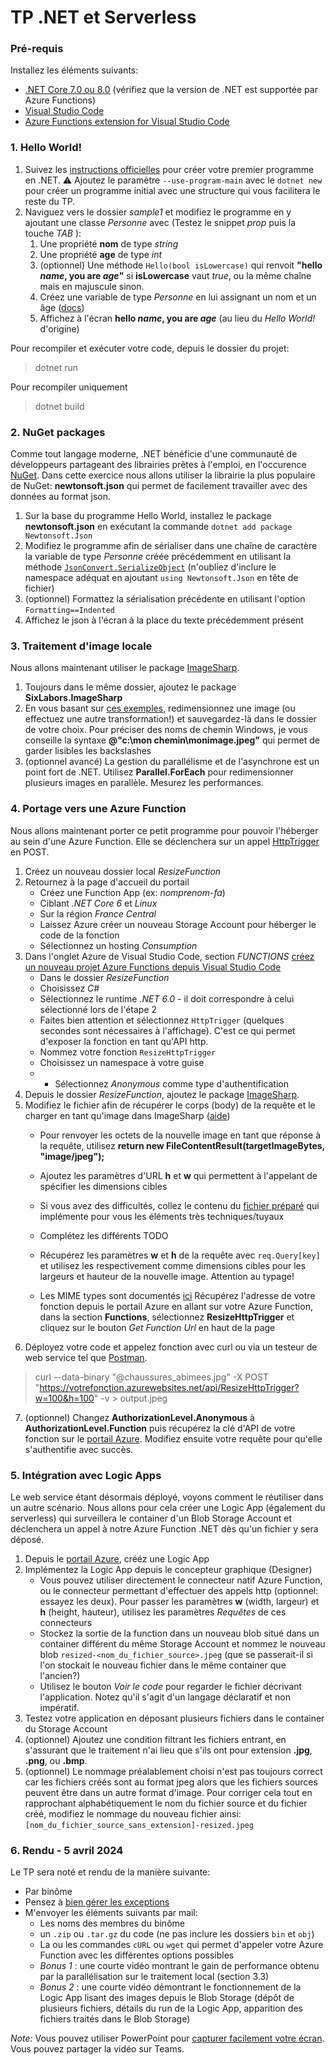# TP .NET et Serverless

### Pré-requis
Installez les éléments suivants:

- [.NET Core 7.0 ou 8.0](https://dotnet.microsoft.com/download/dotnet-core) (vérifiez que la version de .NET est supportée par Azure Functions)
- [Visual Studio Code](https://code.visualstudio.com/)
- [Azure Functions extension for Visual Studio Code](https://marketplace.visualstudio.com/items?itemName=ms-azuretools.vscode-azurefunctions)

### 1. Hello World!
1. Suivez les [instructions officielles](https://docs.microsoft.com/en-us/dotnet/core/get-started) pour créer votre premier programme en .NET. ⚠️ Ajoutez le paramètre `--use-program-main` avec le `dotnet new` pour créer un programme initial avec une structure qui vous facilitera le reste du TP.
3. Naviguez vers le dossier *sample1* et modifiez le programme en y ajoutant une classe *Personne* avec (Testez le snippet *prop* puis la touche *TAB* ):
    1. Une propriété **nom** de type *string*
    2. Une propriété **age** de type *int*
    3. (optionnel) Une méthode `Hello(bool isLowercase)` qui renvoit **"hello *name*, you are *age*"** si **isLowercase** vaut *true*, ou la même chaîne mais en majuscule sinon.
    4. Créez une variable de type *Personne* en lui assignant un nom et un âge ([docs](https://docs.microsoft.com/en-us/dotnet/csharp/programming-guide/classes-and-structs/instance-constructors))
    5. Affichez à l'écran **hello *name*, you are *age*** (au lieu du *Hello World!* d'origine)

Pour recompiler et exécuter votre code, depuis le dossier du projet:
> dotnet run

Pour recompiler uniquement
> dotnet build

### 2. NuGet packages
Comme tout langage moderne, .NET bénéficie d'une communauté de développeurs partageant des librairies prêtes à l'emploi, en l'occurence [NuGet](https://nuget.org). Dans cette exercice nous allons utiliser la librairie la plus populaire de NuGet: **newtonsoft.json** qui permet de facilement travailler avec des données au format json.

1. Sur la base du programme Hello World, installez le package **newtonsoft.json** en exécutant la commande `dotnet add package Newtonsoft.Json`
2. Modifiez le programme afin de sérialiser dans une chaîne de caractère la variable de type *Personne* créée précédemment en utilisant la méthode [`JsonConvert.SerializeObject`](https://www.newtonsoft.com/json/help/html/SerializingJSON.htm#JsonConvert) (n'oubliez d'inclure le namespace adéquat en ajoutant `using Newtonsoft.Json` en tête de fichier)
3. (optionnel) Formattez la sérialisation précédente en utilisant l'option `Formatting==Indented`
4. Affichez le json à l'écran à la place du texte précédemment présent

### 3. Traitement d'image locale
Nous allons maintenant utiliser le package [ImageSharp](https://github.com/SixLabors/ImageSharp).

1. Toujours dans le même dossier, ajoutez le package **SixLabors.ImageSharp**
2. En vous basant sur [ces exemples](https://docs.sixlabors.com/articles/imagesharp/gettingstarted.html), redimensionnez une image (ou effectuez une autre transformation!) et sauvegardez-là dans le dossier de votre choix. Pour préciser des noms de chemin Windows, je vous conseille la syntaxe **@"c:\mon chemin\monimage.jpeg"** qui permet de garder lisibles les backslashes
3. (optionnel avancé) La gestion du parallélisme et de l'asynchrone est un point fort de .NET. Utilisez **Parallel.ForEach** pour redimensionner plusieurs images en parallèle. Mesurez les performances.

### 4. Portage vers une Azure Function
Nous allons maintenant porter ce petit programme pour pouvoir l'héberger au sein d'une Azure Function. Elle se déclenchera sur un appel [HttpTrigger](https://docs.microsoft.com/en-us/azure/azure-functions/functions-bindings-storage-blob-trigger?tabs=csharp) en POST.

1. Créez un nouveau dossier local *ResizeFunction*
2. Retournez à la page d'accueil du portail
    - Créez une Function App (ex: *nomprenom-fa*)
    - Ciblant *.NET Core 6* et *Linux*
    - Sur la région *France Central*
    - Laissez Azure créer un nouveau Storage Account pour héberger le code de la fonction
    - Sélectionnez un hosting *Consumption*
3. Dans l'onglet Azure de Visual Studio Code, section *FUNCTIONS* [créez un nouveau projet Azure Functions depuis Visual Studio Code](https://docs.microsoft.com/fr-fr/azure/azure-functions/create-first-function-vs-code-csharp)
    - Dans le dossier *ResizeFunction*
    - Choisissez *C#*
    - Sélectionnez le runtime *.NET 6.0* - il doit correspondre à celui sélectionné lors de l'étape 2
    - Faites bien attention et sélectionnez `HttpTrigger` (quelques secondes sont nécessaires à l'affichage). C'est ce qui permet d'exposer la fonction en tant qu'API http.    
    - Nommez votre fonction `ResizeHttpTrigger`
    - Choisissez un namespace à votre guise
    - - Sélectionnez *Anonymous* comme type d'authentification
4. Depuis le dossier *ResizeFunction*, ajoutez le package [ImageSharp](https://github.com/SixLabors/ImageSharp).
5. Modifiez le fichier afin de récupérer le corps (body) de la requête et le charger en tant qu'image dans ImageSharp ([aide](https://stackoverflow.com/questions/54944607/how-to-retrieve-bytes-data-from-request-body-in-azure-function-app))
    - Pour renvoyer les octets de la nouvelle image en tant que réponse à la requête, utilisez **return new FileContentResult(targetImageBytes, "image/jpeg");**
    - Ajoutez les paramètres d'URL **h** et **w** qui permettent à l'appelant de spécifier les dimensions cibles
    - Si vous avez des difficultés, collez le contenu du [fichier préparé](https://github.com/lvovan/AA-Serverless-NET/blob/master/ResizeHttpTrigger-incomplete.cs) qui implémente pour vous les éléments très techniques/tuyaux

    - Complétez les différents TODO
    - Récupérez les paramètres **w** et **h** de la requête avec `req.Query[key]` et utilisez les respectivement comme dimensions cibles pour les largeurs et hauteur de la nouvelle image. Attention au typage!
    - Les MIME types sont documentés [ici](https://docs.w3cub.com/http/basics_of_http/mime_types/complete_list_of_mime_types.html)
Récupérez l'adresse de votre fonction depuis le portail Azure en allant sur votre Azure Function, dans la section **Functions**, sélectionnez **ResizeHttpTrigger** et cliquez sur le bouton *Get Function Url* en haut de la page
6. Déployez votre code et appelez fonction avec curl ou via un testeur de web service tel que [Postman](https://www.postman.com/downloads/).

> curl --data-binary "@chaussures_abimees.jpg" -X POST "https://votrefonction.azurewebsites.net/api/ResizeHttpTrigger?w=100&h=100" -v > output.jpeg

7. (optionnel) Changez **AuthorizationLevel.Anonymous** à **AuthorizationLevel.Function** puis récupérez la clé d'API de votre fonction sur le [portail Azure](https://portal.azure.com). Modifiez ensuite votre requête pour qu'elle s'authentifie avec succès. 

### 5. Intégration avec Logic Apps
Le web service étant désormais déployé, voyons comment le réutiliser dans un autre scénario. Nous allons pour cela créer une Logic App (également du serverless) qui surveillera le container d'un Blob Storage Account et déclenchera un appel à notre Azure Function .NET dès qu'un fichier y sera déposé.

1. Depuis le [portail Azure](https://portal.azure.com), crééz une Logic App
2. Implémentez la Logic App depuis le concepteur graphique (Designer)
    - Vous pouvez utiliser directement le connecteur natif Azure Function, ou le connecteur permettant d'effectuer des appels http (optionnel: essayez les deux). Pour passer les paramètres **w** (width, largeur) et **h** (height, hauteur), utilisez les paramètres *Requêtes* de ces connecteurs
    - Stockez la sortie de la function dans un nouveau blob situé dans un container différent du même Storage Account et nommez le nouveau blob `resized-<nom_du_fichier_source>.jpeg` (que se passerait-il si l'on stockait le nouveau fichier dans le même container que l'ancien?)
    - Utilisez le bouton *Voir le code* pour regarder le fichier décrivant l'application. Notez qu'il s'agit d'un langage déclaratif et non impératif. 
3. Testez votre application en déposant plusieurs fichiers dans le container du Storage Account
4. (optionnel) Ajoutez une condition filtrant les fichiers entrant, en s'assurant que le traitement n'ai lieu que s'ils ont pour extension **.jpg**, **.png**, ou **.bmp**.
5. (optionnel) Le nommage préalablement choisi n'est pas toujours correct car les fichiers créés sont au format jpeg alors que les fichiers sources peuvent être dans un autre format d'image. Pour corriger cela tout en rapprochant alphabétiquement le nom du fichier source et du fichier créé, modifiez le nommage du nouveau fichier ainsi: `[nom_du_fichier_source_sans_extension]-resized.jpeg`

### 6. Rendu - 5 avril 2024
Le TP sera noté et rendu de la manière suivante:
 - Par binôme
 - Pensez à [bien gérer les exceptions](https://learn.microsoft.com/en-us/dotnet/standard/exceptions/best-practices-for-exceptions)
 - M'envoyer les éléments suivants par mail:
    - Les noms des membres du binôme
    - un `.zip` ou `.tar.gz` du code (ne pas inclure les dossiers `bin` et `obj`)
    - La ou les commandes `cURL` ou `wget` qui permet d'appeler votre Azure Function avec les différentes options possibles
    - *Bonus 1* : une courte vidéo montrant le gain de performance obtenu par la parallélisation sur le traitement local (section 3.3)
    - *Bonus 2* : une courte vidéo démontrant le fonctionnement de la Logic App lisant des images depuis le Blob Storage (dépôt de plusieurs fichiers, détails du run de la Logic App, apparition des fichiers traités dans le Blob Storage)
    
  _Note:_ Vous pouvez utiliser PowerPoint pour [capturer facilement votre écran](https://www.youtube.com/watch?v=ZCd9fO72vCg). Vous pouvez partager la vidéo sur Teams.
